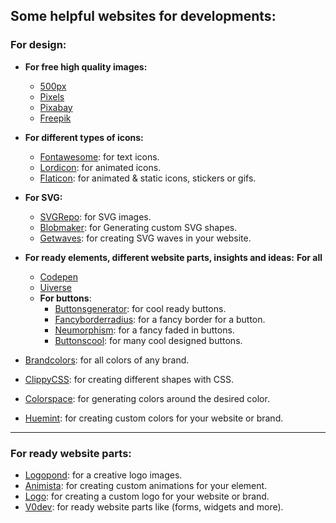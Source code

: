 ## Some helpful websites for developments:
### For design:
- **For free high quality images:**
  - [500px](https://500px.com/)
  - [Pixels](https://www.pexels.com/)
  - [Pixabay](https://pixabay.com/)
  - [Freepik](https://www.freepik.com/)

- **For different types of icons:**
  - [Fontawesome](https://fontawesome.com/): for text icons.
  - [Lordicon](https://lordicon.com/): for animated icons.
  - [Flaticon](https://www.flaticon.com/): for animated & static icons, stickers or gifs.
 
- **For SVG:**
  - [SVGRepo](https://www.svgrepo.com/): for SVG images.
  - [Blobmaker](https://www.blobmaker.app/): for Generating custom SVG shapes.
  - [Getwaves](https://getwaves.io/): for creating SVG waves in your website.
 
- **For ready elements, different website parts, insights and ideas:**
  **For all**
    - [Codepen](https://codepen.io/)
    - [Uiverse](https://uiverse.io/)
  - **For buttons**:
    - [Buttonsgenerator](https://markodenic.com/tools/buttons-generator/): for cool ready buttons.
    - [Fancyborderradius]( https://9elements.github.io/fancy-border-radius/): for a fancy border for a button.
    - [Neumorphism](https://neumorphism.io/): for a fancy faded in buttons.
    - [Buttonscool](https://www.buttons.cool/): for many cool designed buttons.
    

- [Brandcolors](https://brandcolors.net/): for all colors of any brand.
- [ClippyCSS](https://bennettfeely.com/clippy/): for creating different shapes with CSS.
- [Colorspace](https://mycolor.space/): for generating colors around the desired color.
- [Huemint](https://huemint.com/): for creating custom colors for your website or brand.

<hr>

### For ready website parts:

- [Logopond](https://logopond.com/): for a creative logo images.
- [Animista](https://animista.net/): for creating custom animations for your element.
- [Logo](https://logo.com/): for creating a custom logo for your website or brand.
- [V0dev](https://v0.dev/): for ready website parts like (forms, widgets and more).
